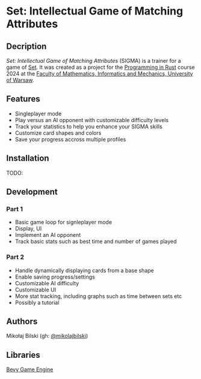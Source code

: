 # Set: Intellectual Game of Matching Attributes

## Decription

*Set: Intellectual Game of Matching Attributes* (SIGMA) is a trainer for a game of [Set](https://en.wikipedia.org/wiki/Set_(card_game)). It was created as a project for the [Programming in Rust](https://github.com/mimuw-jnp2-rust) course 2024 at the [Faculty of Mathematics, Informatics and Mechanics, University of Warsaw](https://www.mimuw.edu.pl/en/).

## Features

- Singleplayer mode
- Play versus an AI opponent with customizable difficulty levels
- Track your statistics to help you enhance your SIGMA skills
- Customize card shapes and colors
- Save your progress accross multiple profiles

## Installation

TODO:

## Development

### Part 1

- Basic game loop for signleplayer mode
- Display, UI
- Implement an AI opponent
- Track basic stats such as best time and number of games played

### Part 2

- Handle dynamically displaying cards from a base shape
- Enable saving progress/settings
- Customizable AI difficulty
- Customizable UI
- More stat tracking, including graphs such as time between sets etc
- Possibly a tutorial

## Authors

Mikołaj Bilski (gh: [@mikolajbilski](https://github.com/mikolajbilski))

## Libraries

[Bevy Game Engine](https://github.com/bevyengine/bevy)